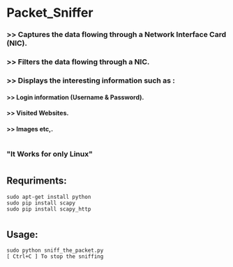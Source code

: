 # Packet_Sniffer
### >> Captures the data flowing through a Network Interface Card (NIC).
### >> Filters the data flowing through a NIC.
### >> Displays the interesting information such as :
#### >>		Login information (Username & Password).
#### >>		Visited Websites.
#### >>		Images etc,.                                                                                                                                                                                                                                                                                                                                                                                                                                                                                                                                                                                                                                                                                                                                                                                                                                                                                                                                                                                                                                                                                                                                                                                                                                                                                                                                                                                                                                                                                                                                                                                                                                                                                                                                                                                                                                                                                                                                                                                                                                                                                                                                                                                                                                                                                                                                                                                                                                                                                                                                                                                                                                                                                                                                                                                                                                                                                                                                                                                                                                                                                                                                                                                                                                                                                                                                                                                                                                                                                                                                                                                                                                                                                                                                                                                                                                                                                                                                                                                                                                                                                                                                                                                                                                                                                                                               
#
### "It Works for only Linux"
#
## Requriments:
```
sudo apt-get install python
sudo pip install scapy
sudo pip install scapy_http
```
#
## Usage:
```
sudo python sniff_the_packet.py
[ Ctrl+C ] To stop the sniffing
```
